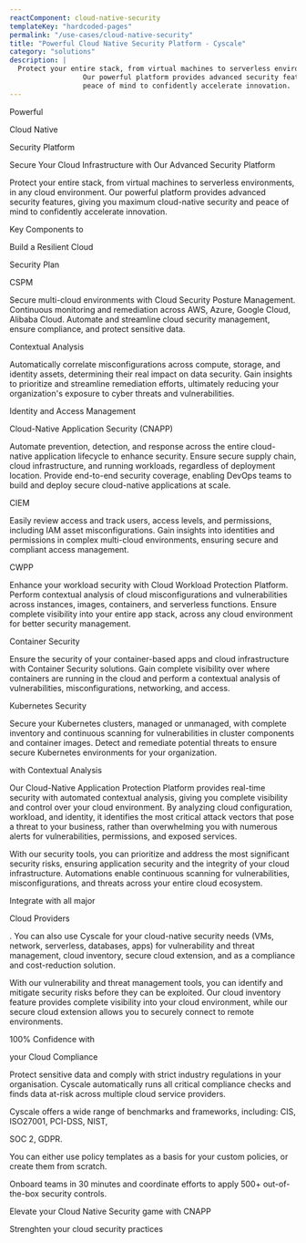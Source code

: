 ```yaml
---
reactComponent: cloud-native-security
templateKey: "hardcoded-pages"
permalink: "/use-cases/cloud-native-security"
title: "Powerful Cloud Native Security Platform - Cyscale"
category: "solutions"
description: |
  Protect your entire stack, from virtual machines to serverless environments, in any cloud environment.
                  Our powerful platform provides advanced security features, giving you maximum cloud-native security and
                  peace of mind to confidently accelerate innovation.
---
```


Powerful

Cloud Native

Security Platform

Secure Your Cloud Infrastructure with Our Advanced Security Platform

Protect your entire stack, from virtual machines to serverless environments, in
                                        any cloud environment. Our powerful platform provides advanced security
                                        features, giving you maximum cloud-native security and peace of mind to
                                        confidently accelerate innovation.

Key Components to

Build a Resilient Cloud

Security Plan

CSPM

Secure multi-cloud environments with Cloud Security Posture Management. Continuous
                                monitoring and remediation across AWS, Azure, Google Cloud, Alibaba Cloud. Automate and
                                streamline cloud security management, ensure compliance, and protect sensitive data.

Contextual Analysis

Automatically correlate misconfigurations across compute, storage, and identity assets,
                                determining their real impact on data security. Gain insights to prioritize and
                                streamline remediation efforts, ultimately reducing your organization's exposure to
                                cyber threats and vulnerabilities.

Identity and Access Management

Cloud-Native Application Security (CNAPP)

Automate prevention, detection, and response across the entire cloud-native application
                                lifecycle to enhance security. Ensure secure supply chain, cloud infrastructure, and
                                running workloads, regardless of deployment location. Provide end-to-end security
                                coverage, enabling DevOps teams to build and deploy secure cloud-native applications at
                                scale.

CIEM

Easily review access and track users, access levels, and permissions, including IAM
                                asset misconfigurations. Gain insights into identities and permissions in complex
                                multi-cloud environments, ensuring secure and compliant access management.

CWPP

Enhance your workload security with Cloud Workload Protection Platform. Perform
                                contextual analysis of cloud misconfigurations and vulnerabilities across instances,
                                images, containers, and serverless functions. Ensure complete visibility into your
                                entire app stack, across any cloud environment for better security management.

Container Security

Ensure the security of your container-based apps and cloud infrastructure with Container
                                Security solutions. Gain complete visibility over where containers are running in the
                                cloud and perform a contextual analysis of vulnerabilities, misconfigurations,
                                networking, and access.

Kubernetes Security

Secure your Kubernetes clusters, managed or unmanaged, with complete inventory and
                                continuous scanning for vulnerabilities in cluster components and container images.
                                Detect and remediate potential threats to ensure secure Kubernetes environments for your
                                organization.

with Contextual Analysis

Our Cloud-Native Application Protection Platform provides real-time security
                                        with automated contextual analysis, giving you complete visibility and control
                                        over your cloud environment. By analyzing cloud configuration, workload, and
                                        identity, it identifies the most critical attack vectors that pose a threat to
                                        your business, rather than overwhelming you with numerous alerts for
                                        vulnerabilities, permissions, and exposed services.

With our security tools, you can prioritize and address the most significant
                                        security risks, ensuring application security and the integrity of your cloud
                                        infrastructure. Automations enable continuous scanning for vulnerabilities,
                                        misconfigurations, and threats across your entire cloud ecosystem.

Integrate with all major

Cloud Providers

. You can also use Cyscale for your cloud-native security needs (VMs, network,
                                    serverless, databases, apps) for vulnerability and threat management, cloud
                                    inventory, secure cloud extension, and as a compliance and cost-reduction solution.

With our vulnerability and threat management tools, you can identify and mitigate
                                    security risks before they can be exploited. Our cloud inventory feature provides
                                    complete visibility into your cloud environment, while our secure cloud extension
                                    allows you to securely connect to remote environments.

100% Confidence with

your Cloud Compliance

Protect sensitive data and comply with strict industry regulations in your
                                        organisation. Cyscale automatically runs all critical compliance checks and
                                        finds data at-risk across multiple cloud service providers.

Cyscale offers a wide range of benchmarks and frameworks, including: CIS,
                                        ISO27001, PCI-DSS, NIST,

SOC 2, GDPR.

You can either use policy templates as a basis for your custom policies, or
                                        create them from scratch.

Onboard teams in 30 minutes and coordinate efforts to apply 500+ out-of-the-box
                                        security controls.

Elevate your Cloud Native Security game with CNAPP

Strenghten your cloud security practices



